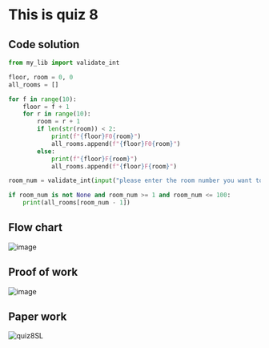 # This is quiz 8

## Code solution
```.py
from my_lib import validate_int

floor, room = 0, 0
all_rooms = []

for f in range(10):
    floor = f + 1
    for r in range(10):
        room = r + 1
        if len(str(room)) < 2:
            print(f"{floor}F0{room}")
            all_rooms.append(f"{floor}F0{room}")
        else:
            print(f"{floor}F{room}")
            all_rooms.append(f"{floor}F{room}")

room_num = validate_int(input("please enter the room number you want to locate: "))

if room_num is not None and room_num >= 1 and room_num <= 100:
    print(all_rooms[room_num - 1])
```

## Flow chart
![image](https://github.com/user-attachments/assets/1e2cd2e0-56ff-4133-8078-394c96c54d47)



## Proof of work

![image](https://github.com/user-attachments/assets/951c9270-bdbb-4eab-93a4-bfcf007e43f6)


## Paper work

![quiz8SL](https://github.com/user-attachments/assets/0860499a-38e4-45ff-a57c-824e96cbb5c5)
